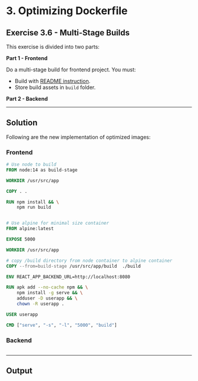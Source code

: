 # 3. Optimizing Dockerfile

## Exercise 3.6 - Multi-Stage Builds

This exercise is divided into two parts:

**Part 1 - Frontend**

Do a multi-stage build for frontend project. You must:
- Build with [README instruction](https://github.com/docker-hy/material-applications/tree/main/example-frontend).
- Store build assets in `build` folder.

**Part 2 - Backend**

---

## Solution

Following are the new implementation of optimized images:

### **Frontend**
```Dockerfile
# Use node to build
FROM node:14 as build-stage

WORKDIR /usr/src/app

COPY . .

RUN npm install && \
    npm run build 


# Use alpine for minimal size container
FROM alpine:latest

EXPOSE 5000

WORKDIR /usr/src/app

# copy /build directory from node container to alpine container
COPY --from=build-stage /usr/src/app/build  ./build

ENV REACT_APP_BACKEND_URL=http://localhost:8080

RUN apk add --no-cache npm && \
    npm install -g serve && \
    adduser -D userapp && \
    chown -R userapp .

USER userapp

CMD ["serve", "-s", "-l", "5000", "build"]
```

### **Backend**
```Dockerfile
```

---

## Output

<!-- ### *Previous Implementation: (from last exercise)*
![e3.4.2 - Before Optimization](../../img/e3.4.2.PNG)

### *Current Implementation:*
![e3.5 - After Optimization](../../img/e3.5.PNG)

With alpine variant, we see the following improvements:
- `Frontend`: 1.18 GB -> 346 MB
- `Backend`: 1.07 GB -> 447 MB -->
